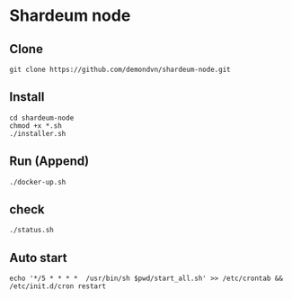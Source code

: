 # Shardeum node
## Clone
	git clone https://github.com/demondvn/shardeum-node.git
## Install
	cd shardeum-node
	chmod +x *.sh
	./installer.sh

## Run (Append)
	./docker-up.sh

## check
	./status.sh


## Auto start
	echo '*/5 * * * *  /usr/bin/sh $pwd/start_all.sh' >> /etc/crontab && /etc/init.d/cron restart
